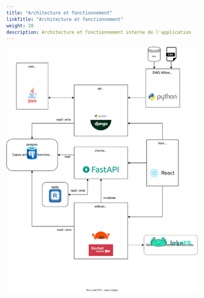 ```yaml
---
title: "Architecture et fonctionnement"
linkTitle: "Architecture et fonctionnement"
weight: 20
description: Architecture et fonctionnement interne de l'application
---
```


![Architecture du projet](architecture.svg)